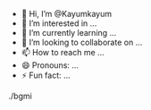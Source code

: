 - 👋 Hi, I’m @Kayumkayum
- 👀 I’m interested in ...
- 🌱 I’m currently learning ...
- 💞️ I’m looking to collaborate on ...
- 📫 How to reach me ...
- 😄 Pronouns: ...
- ⚡ Fun fact: ...

<!---
Kayumkayum/Kayumkayum is a ✨ special ✨ repository because its `README.md` (this file) appears on your GitHub profile.
You can click the Preview link to take a look at your changes.
--->./bgmi
